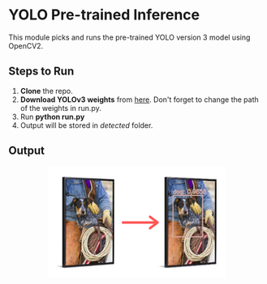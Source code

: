 # YOLO Pre-trained Inference
This module picks and runs the pre-trained YOLO version 3 model using OpenCV2.

## Steps to Run
1. __Clone__ the repo.
2. __Download YOLOv3 weights__ from [here](https://pjreddie.com/media/files/yolov3.weights). Don't forget to change the path of the weights in run.py.
3. Run __python run.py__
4. Output will be stored in _detected_ folder.

## Output
<p align="center">
  <img width="350" height="220" src="https://github.com/prakhar21/YOLOv3-Playgroud/blob/master/yolo-pretrained-inference/dog_object_detection.png">
</p>

